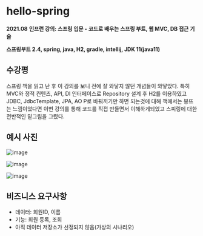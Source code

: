 # hello-spring
**2021.08**
**인프런 강의: 스프링 입문 - 코드로 배우는 스프링 부트, 웹 MVC, DB 접근 기술**


**스프링부트 2.4, spring, java, H2, gradle, intellij, JDK 11(java11)**

## 수강평
스프링 책을 읽고 난 후 이 강의를 보니 전에 잘 와닿지 않던 개념들이 와닿았다. 특히 MVC와 정적 컨텐츠, API, DI 인터페이스로 Repository 설계 후 H2를 이용하였고 JDBC, JdbcTemplate, JPA, AO
P로 바꿔끼기만 하면 되는것에 대해 책에서는 붕뜨는 느낌이었다면 이번 강의를 통해 코드를 직접 만들면서 이해하게되었고 스피링에 대한 전반적인 밑그림을 그렸다.

## 예시 사진
![image](https://user-images.githubusercontent.com/76150392/131003738-a58fabcc-3de3-4c58-84e3-a9154e5f89af.png)

![image](https://user-images.githubusercontent.com/76150392/131004023-ad238493-f08e-4b96-ad8b-644b0bb22fd3.png)

![image](https://user-images.githubusercontent.com/76150392/131004084-c2ab7dc0-1671-492d-92af-a9815c47fa1d.png)

## 비즈니스 요구사항
* 데이터: 회원ID, 이름
* 기능: 회원 등록, 조회
* 아직 데이터 저장소가 선정되지 않음(가상의 시나리오)

